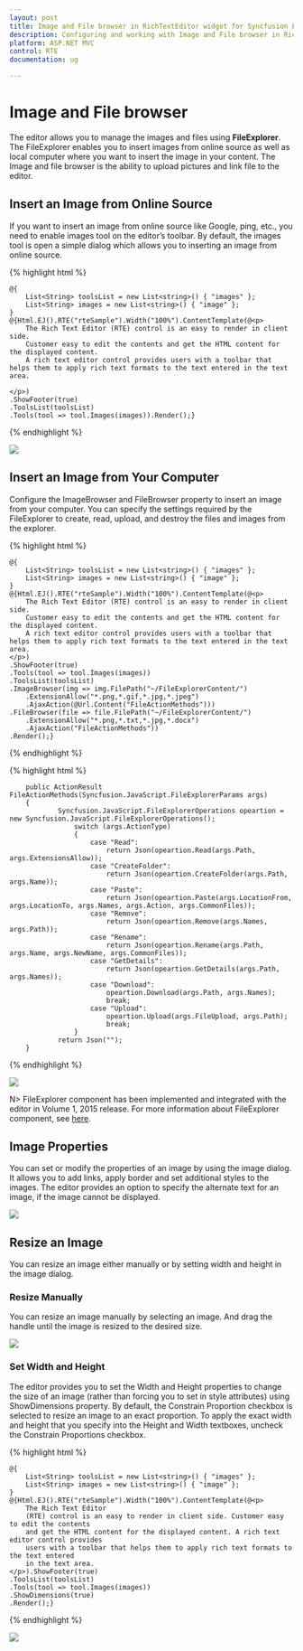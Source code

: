 ```yaml
---
layout: post
title: Image and File browser in RichTextEditor widget for Syncfusion Essential ASP.NET MVC
description: Configuring and working with Image and File browser in RichTextEditor  
platform: ASP.NET MVC
control: RTE
documentation: ug

---
```


# Image and File browser

The editor allows you to manage the images and files using **FileExplorer**. The FileExplorer enables you to insert images from online source as well as local computer where you want to insert the image in your content. The Image and file browser is the ability to upload pictures and link file to the editor. 

## Insert an Image from Online Source

If you want to insert an image from online source like Google, ping, etc., you need to enable images tool on the editor’s toolbar. By default, the images tool is open a simple dialog which allows you to inserting an image from online source.

{% highlight html %}

    @{
        List<String> toolsList = new List<string>() { "images" };
        List<String> images = new List<string>() { "image" };
    }
    @{Html.EJ().RTE("rteSample").Width("100%").ContentTemplate(@<p>
        The Rich Text Editor (RTE) control is an easy to render in client side.
        Customer easy to edit the contents and get the HTML content for the displayed content.
        A rich text editor control provides users with a toolbar that helps them to apply rich text formats to the text entered in the text area.

    </p>)
    .ShowFooter(true)
    .ToolsList(toolsList)
    .Tools(tool => tool.Images(images)).Render();}
      
{% endhighlight %}

![](ImageandFilebrowser_images/ImageandFilebrowser_img1.png)


## Insert an Image from Your Computer

Configure the ImageBrowser and FileBrowser property to insert an image from your computer. You can specify the settings required by the FileExplorer to create, read, upload, and destroy the files and images from the explorer. 

{% highlight html %}

    @{
        List<String> toolsList = new List<string>() { "images" };
        List<String> images = new List<string>() { "image" };
    }
    @{Html.EJ().RTE("rteSample").Width("100%").ContentTemplate(@<p>
        The Rich Text Editor (RTE) control is an easy to render in client side.
        Customer easy to edit the contents and get the HTML content for the displayed content.
        A rich text editor control provides users with a toolbar that helps them to apply rich text formats to the text entered in the text area.
    </p>)
    .ShowFooter(true)
    .Tools(tool => tool.Images(images))
    .ToolsList(toolsList)
    .ImageBrowser(img => img.FilePath("~/FileExplorerContent/")
        .ExtensionAllow("*.png,*.gif,*.jpg,*.jpeg")
        .AjaxAction(@Url.Content("FileActionMethods")))
    .FileBrowser(file => file.FilePath("~/FileExplorerContent/")
        .ExtensionAllow("*.png,*.txt,*.jpg,*.docx")
        .AjaxAction("FileActionMethods"))
    .Render();}

{% endhighlight %}

{% highlight html %}

        public ActionResult FileActionMethods(Syncfusion.JavaScript.FileExplorerParams args)
        {
                Syncfusion.JavaScript.FileExplorerOperations opeartion = new Syncfusion.JavaScript.FileExplorerOperations();
                    switch (args.ActionType)
                    {
                        case "Read":
                            return Json(opeartion.Read(args.Path, args.ExtensionsAllow));
                        case "CreateFolder":
                            return Json(opeartion.CreateFolder(args.Path, args.Name));
                        case "Paste":
                            return Json(opeartion.Paste(args.LocationFrom, args.LocationTo, args.Names, args.Action, args.CommonFiles));
                        case "Remove":
                            return Json(opeartion.Remove(args.Names, args.Path));
                        case "Rename":
                            return Json(opeartion.Rename(args.Path, args.Name, args.NewName, args.CommonFiles));
                        case "GetDetails":
                            return Json(opeartion.GetDetails(args.Path, args.Names));
                        case "Download":
                            opeartion.Download(args.Path, args.Names);
                            break;
                        case "Upload":
                            opeartion.Upload(args.FileUpload, args.Path);
                            break;
                    }
                return Json("");
        }

{% endhighlight %} 

![](ImageandFilebrowser_images/ImageandFilebrowser_img2.png)


N> FileExplorer component has been implemented and integrated with the editor in Volume 1, 2015 release. For more information about FileExplorer component, see [here](http://help.syncfusion.com/aspnetmvc/fileexplorer/overview).

## Image Properties

You can set or modify the properties of an image by using the image dialog. It allows you to add links, apply border and set additional styles to the images. The editor provides an option to specify the alternate text for an image, if the image cannot be displayed.

![](ImageandFilebrowser_images/ImageandFilebrowser_img3.png)


## Resize an Image

You can resize an image either manually or by setting width and height in the image dialog.  

### Resize Manually

You can resize an image manually by selecting an image. And drag the handle until the image is resized to the desired size.  

![](ImageandFilebrowser_images/ImageandFilebrowser_img4.png)


### Set Width and Height

The editor provides you to set the Width and Height properties to change the size of an image (rather than forcing you to set in style attributes) using ShowDimensions property. By default, the Constrain Proportion checkbox is selected to resize an image to an exact proportion. To apply the exact width and height that you specify into the Height and Width textboxes, uncheck the Constrain Proportions checkbox.

{% highlight html %}

	
    @{
        List<String> toolsList = new List<string>() { "images" };
        List<String> images = new List<string>() { "image" };
    }
    @{Html.EJ().RTE("rteSample").Width("100%").ContentTemplate(@<p>
        The Rich Text Editor
        (RTE) control is an easy to render in client side. Customer easy to edit the contents
        and get the HTML content for the displayed content. A rich text editor control provides
        users with a toolbar that helps them to apply rich text formats to the text entered
        in the text area.
    </p>).ShowFooter(true)
    .ToolsList(toolsList)
    .Tools(tool => tool.Images(images))
    .ShowDimensions(true)
    .Render();}
  

{% endhighlight %}

![](ImageandFilebrowser_images/ImageandFilebrowser_img5.png)

